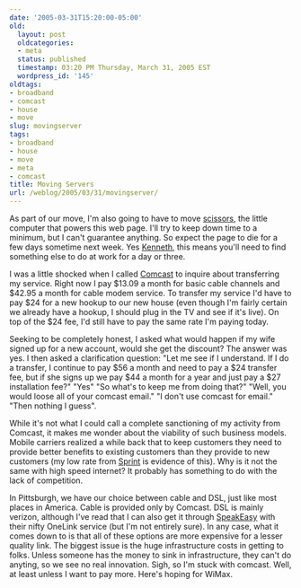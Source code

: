```yaml
---
date: '2005-03-31T15:20:00-05:00'
old:
  layout: post
  oldcategories:
  - meta
  status: published
  timestamp: 03:20 PM Thursday, March 31, 2005 EST
  wordpress_id: '145'
oldtags:
- broadband
- comcast
- house
- move
slug: movingserver
tags:
- broadband
- house
- move
- meta
- comcast
title: Moving Servers
url: /weblog/2005/03/31/movingserver/
---
```


As part of our move, I'm also going to have to move
[scissors](http://scissors.wagstrom.net/), the little computer that
powers this web page.  I'll try to keep down time to a minimum, but I can't
guarantee anything.  So expect the page to die for a few days sometime next
week.  Yes [Kenneth](http://kenneths.org/flog/), this means you'll
need to find something else to do at work for a day or three.

I was a little shocked when I called [Comcast](http://www.comcast.com/) to inquire about transferring my
service.  Right now I pay $13.09 a month for basic cable channels and $42.95
a month for cable modem service.  To transfer my service I'd have to pay
$24 for a new hookup to our new house (even though I'm fairly certain we already
have a hookup, I should plug in the TV and see if it's live).  On top of the
$24 fee, I'd still have to pay the same rate I'm paying today.

Seeking to be completely honest, I asked what would happen if my wife signed
up for a new account, would she get the discount?  The answer was yes.  I
then asked a clarification question: "Let me see if I understand.  If I do
a transfer, I continue to pay $56 a month and need to pay a $24 transfer fee,
but if she signs up we pay $44 a month for a year and just pay a $27
installation fee?"  "Yes"  "So what's to keep me from doing that?"  "Well,
you would loose all of your comcast email."  "I don't use comcast for email."
"Then nothing I guess".

While it's not what I could call a complete sanctioning of my activity from Comcast, it makes
me wonder about the viability of such business models.  Mobile carriers
realized a while back that to keep customers they need to provide better benefits to existing customers than they provide to new customers (my low rate from
[Sprint](http://www.sprintpcs.com/) is evidence of this).  Why is it not the same with
high speed internet?  It probably has something to do with the lack of
competition.

In Pittsburgh, we have our choice between cable and DSL, just like most places
in America.  Cable is provided only by Comcast.  DSL is mainly verizon, although
I've read that I can also get it through [SpeakEasy](http://www.speakeasy.net/) with their nifty OneLink service (but I'm not entirely sure).
In any case, what it comes down to is that all of these options are more
expensive for a lesser quality link.  The biggest issue is the huge
infrastructure costs in getting to folks.  Unless someone has the money to sink
in infrastructure, they can't do anyting, so we see no real innovation.  Sigh, so I'm stuck with comcast.  Well, at least unless I want to pay more.  Here's
hoping for WiMax.
